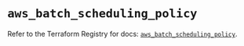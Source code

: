 # `aws_batch_scheduling_policy`

Refer to the Terraform Registry for docs: [`aws_batch_scheduling_policy`](https://registry.terraform.io/providers/hashicorp/aws/6.8.0/docs/resources/batch_scheduling_policy).
